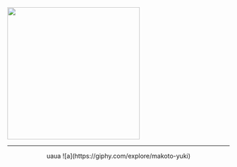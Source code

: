 <img src="https://media3.giphy.com/media/v7FDuR0rh63Qjwci0o/giphy.gif?cid=6c09b952npo78grymgjq2q6zfox7liio92skhs74v46s83d6&ep=v1_internal_gif_by_id&rid=giphy.gif&ct=g" width="300">

***
<p align="center">uaua
![a](https://giphy.com/explore/makoto-yuki)

<!--
**reo-mikage/reo-mikage** is a ✨ _special_ ✨ repository because its `README.md` (this file) appears on your GitHub profile.

Here are some ideas to get you started:

- 🔭 I’m currently working on ...
- 🌱 I’m currently learning ...
- 👯 I’m looking to collaborate on ...
- 🤔 I’m looking for help with ...
- 💬 Ask me about ...
- 📫 How to reach me: ...
- 😄 Pronouns: ...
- ⚡ Fun fact: ...
-->
